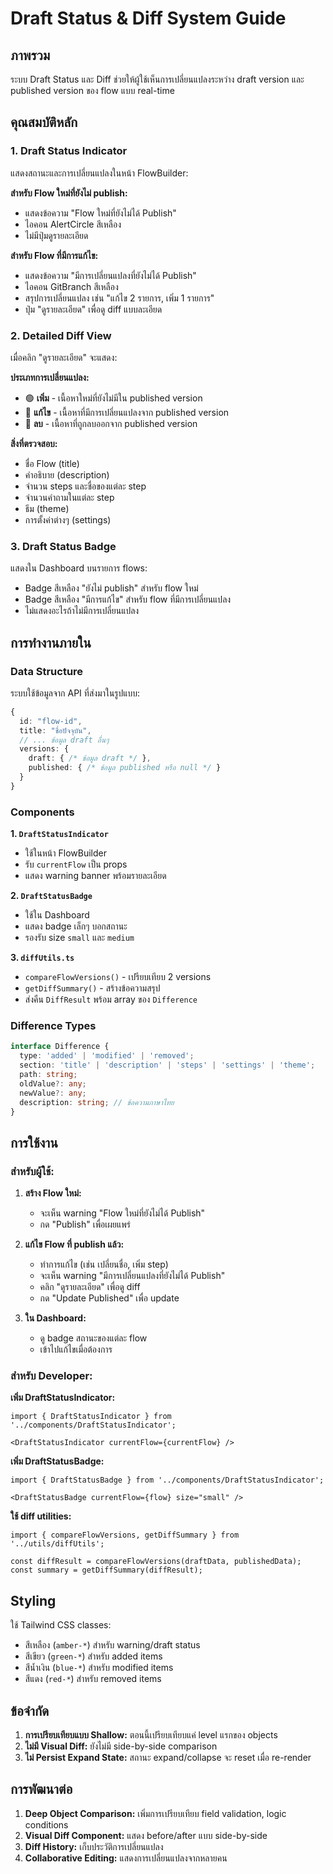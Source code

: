 # Draft Status & Diff System Guide

## ภาพรวม

ระบบ Draft Status และ Diff ช่วยให้ผู้ใช้เห็นการเปลี่ยนแปลงระหว่าง draft version และ published version ของ flow แบบ real-time

## คุณสมบัติหลัก

### 1. Draft Status Indicator
แสดงสถานะและการเปลี่ยนแปลงในหน้า FlowBuilder:

**สำหรับ Flow ใหม่ที่ยังไม่ publish:**
- แสดงข้อความ "Flow ใหม่ที่ยังไม่ได้ Publish"
- ไอคอน AlertCircle สีเหลือง
- ไม่มีปุ่มดูรายละเอียด

**สำหรับ Flow ที่มีการแก้ไข:**
- แสดงข้อความ "มีการเปลี่ยนแปลงที่ยังไม่ได้ Publish"
- ไอคอน GitBranch สีเหลือง
- สรุปการเปลี่ยนแปลง เช่น "แก้ไข 2 รายการ, เพิ่ม 1 รายการ"
- ปุ่ม "ดูรายละเอียด" เพื่อดู diff แบบละเอียด

### 2. Detailed Diff View
เมื่อคลิก "ดูรายละเอียด" จะแสดง:

**ประเภทการเปลี่ยนแปลง:**
- 🟢 **เพิ่ม** - เนื้อหาใหม่ที่ยังไม่มีใน published version
- 🔵 **แก้ไข** - เนื้อหาที่มีการเปลี่ยนแปลงจาก published version  
- 🔴 **ลบ** - เนื้อหาที่ถูกลบออกจาก published version

**สิ่งที่ตรวจสอบ:**
- ชื่อ Flow (title)
- คำอธิบาย (description)
- จำนวน steps และชื่อของแต่ละ step
- จำนวนคำถามในแต่ละ step
- ธีม (theme)
- การตั้งค่าต่างๆ (settings)

### 3. Draft Status Badge
แสดงใน Dashboard บนรายการ flows:

- Badge สีเหลือง "ยังไม่ publish" สำหรับ flow ใหม่
- Badge สีเหลือง "มีการแก้ไข" สำหรับ flow ที่มีการเปลี่ยนแปลง
- ไม่แสดงอะไรถ้าไม่มีการเปลี่ยนแปลง

## การทำงานภายใน

### Data Structure
ระบบใช้ข้อมูลจาก API ที่ส่งมาในรูปแบบ:

```typescript
{
  id: "flow-id",
  title: "ชื่อปัจจุบัน",
  // ... ข้อมูล draft อื่นๆ
  versions: {
    draft: { /* ข้อมูล draft */ },
    published: { /* ข้อมูล published หรือ null */ }
  }
}
```

### Components

**1. `DraftStatusIndicator`**
- ใช้ในหน้า FlowBuilder
- รับ `currentFlow` เป็น props
- แสดง warning banner พร้อมรายละเอียด

**2. `DraftStatusBadge`**  
- ใช้ใน Dashboard
- แสดง badge เล็กๆ บอกสถานะ
- รองรับ size `small` และ `medium`

**3. `diffUtils.ts`**
- `compareFlowVersions()` - เปรียบเทียบ 2 versions
- `getDiffSummary()` - สร้างข้อความสรุป
- ส่งคืน `DiffResult` พร้อม array ของ `Difference`

### Difference Types

```typescript
interface Difference {
  type: 'added' | 'modified' | 'removed';
  section: 'title' | 'description' | 'steps' | 'settings' | 'theme';
  path: string;
  oldValue?: any;
  newValue?: any;
  description: string; // ข้อความภาษาไทย
}
```

## การใช้งาน

### สำหรับผู้ใช้:

1. **สร้าง Flow ใหม่:**
   - จะเห็น warning "Flow ใหม่ที่ยังไม่ได้ Publish"
   - กด "Publish" เพื่อเผยแพร่

2. **แก้ไข Flow ที่ publish แล้ว:**
   - ทำการแก้ไข (เช่น เปลี่ยนชื่อ, เพิ่ม step)
   - จะเห็น warning "มีการเปลี่ยนแปลงที่ยังไม่ได้ Publish"
   - คลิก "ดูรายละเอียด" เพื่อดู diff
   - กด "Update Published" เพื่อ update

3. **ใน Dashboard:**
   - ดู badge สถานะของแต่ละ flow
   - เข้าไปแก้ไขเมื่อต้องการ

### สำหรับ Developer:

**เพิ่ม DraftStatusIndicator:**
```tsx
import { DraftStatusIndicator } from '../components/DraftStatusIndicator';

<DraftStatusIndicator currentFlow={currentFlow} />
```

**เพิ่ม DraftStatusBadge:**
```tsx
import { DraftStatusBadge } from '../components/DraftStatusIndicator';

<DraftStatusBadge currentFlow={flow} size="small" />
```

**ใช้ diff utilities:**
```tsx
import { compareFlowVersions, getDiffSummary } from '../utils/diffUtils';

const diffResult = compareFlowVersions(draftData, publishedData);
const summary = getDiffSummary(diffResult);
```

## Styling

ใช้ Tailwind CSS classes:
- สีเหลือง (`amber-*`) สำหรับ warning/draft status
- สีเขียว (`green-*`) สำหรับ added items
- สีน้ำเงิน (`blue-*`) สำหรับ modified items  
- สีแดง (`red-*`) สำหรับ removed items

## ข้อจำกัด

1. **การเปรียบเทียบแบบ Shallow:** ตอนนี้เปรียบเทียบแค่ level แรกของ objects
2. **ไม่มี Visual Diff:** ยังไม่มี side-by-side comparison
3. **ไม่ Persist Expand State:** สถานะ expand/collapse จะ reset เมื่อ re-render

## การพัฒนาต่อ

1. **Deep Object Comparison:** เพิ่มการเปรียบเทียบ field validation, logic conditions
2. **Visual Diff Component:** แสดง before/after แบบ side-by-side
3. **Diff History:** เก็บประวัติการเปลี่ยนแปลง
4. **Collaborative Editing:** แสดงการเปลี่ยนแปลงจากหลายคน
